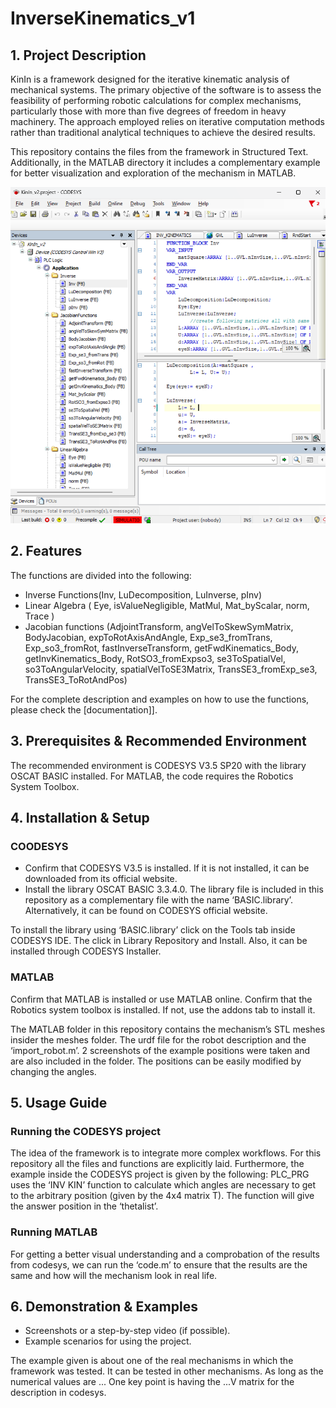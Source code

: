 # InverseKinematics_v1

## **1. Project Description**  
KinIn is a framework designed for the iterative kinematic analysis of mechanical systems. The primary objective of the software is to assess the feasibility of performing robotic calculations for complex mechanisms, particularly those with more than five degrees of freedom in heavy machinery. The approach employed relies on iterative computation methods rather than traditional analytical techniques to achieve the desired results.

This repository contains the files from the framework in Structured Text. Additionally, in the MATLAB directory it includes a complementary example for better visualization and exploration of the mechanism in MATLAB.

![image_alt](https://github.com/Yoyiberto/InverseKinematics_v1/blob/b4520f9d2a56410a5587972f90c99d417a006dca/IDE.png)
## **2. Features**  
The functions are divided into the following:
- Inverse Functions(Inv, LuDecomposition, LuInverse, pInv)
- Linear Algebra ( Eye, isValueNegligible, MatMul, Mat_byScalar, norm, Trace )
- Jacobian functions (AdjointTransform, angVelToSkewSymMatrix, BodyJacobian, expToRotAxisAndAngle, Exp_se3_fromTrans, Exp_so3_fromRot, fastInverseTransform, getFwdKinematics_Body, getInvKinematics_Body, RotSO3_fromExpso3, se3ToSpatialVel, so3ToAngularVelocity, spatialVelToSE3Matrix, TransSE3_fromExp_se3, TransSE3_ToRotAndPos)

For the complete description and examples on how to use the functions, please check the [documentation]].

## **3. Prerequisites & Recommended Environment**  
The recommended environment is CODESYS V3.5 SP20 with the library OSCAT BASIC installed.
For MATLAB, the code requires the Robotics System Toolbox. 
## **4. Installation & Setup**  
### COODESYS
- Confirm that CODESYS V3.5 is installed. If it is not installed, it can be downloaded from its official website.
- Install the library OSCAT BASIC 3.3.4.0. The library file is included in this repository as a complementary file with the name ‘BASIC.library’. Alternatively, it can be found on CODESYS official website.

To install the library using ‘BASIC.library’ click on the Tools tab inside CODESYS IDE. The click in Library Repository and Install. Also, it can be installed through CODESYS Installer.

### MATLAB
Confirm that MATLAB is installed or use MATLAB online.
Confirm that the Robotics system toolbox is installed. If not, use the addons tab to install it. 

The MATLAB folder in this repository contains the mechanism’s STL meshes insider the meshes folder. The urdf file for the robot description and the ‘import_robot.m’.
2 screenshots of the example positions were taken and are also included in the folder. The positions can be easily modified by changing the angles.

## **5. Usage Guide**  
###  Running the CODESYS project  
The idea of the framework is to integrate more complex workflows. For this repository all the files and functions are explicitly laid. Furthermore, the example inside the CODESYS project is given by the following:
PLC_PRG uses the ‘INV KIN’ function to calculate which angles are necessary to get to the arbitrary position (given by the 4x4 matrix T). The function will give the answer position in the ‘thetalist’.

###  Running MATLAB  
For getting a better visual understanding and a comprobation of the results from codesys, we can run the ‘code.m’ to ensure that the results are the same and how will the mechanism look in real life.

## **6. Demonstration & Examples**  
   - Screenshots or a step-by-step video (if possible).  
   - Example scenarios for using the project.

The example given is about one of the real mechanisms in which the framework was tested. 
It can be tested in other mechanisms. As long as the numerical values are ... One key point is having the ...V matrix for the description in codesys.

